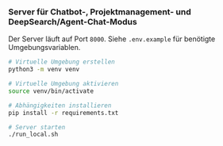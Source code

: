 ### Server für Chatbot-, Projektmanagement- und DeepSearch/Agent-Chat-Modus

Der Server läuft auf Port `8000`. 
Siehe `.env.example` für benötigte Umgebungsvariablen.

```bash
# Virtuelle Umgebung erstellen
python3 -m venv venv

# Virtuelle Umgebung aktivieren
source venv/bin/activate

# Abhängigkeiten installieren
pip install -r requirements.txt

# Server starten
./run_local.sh
